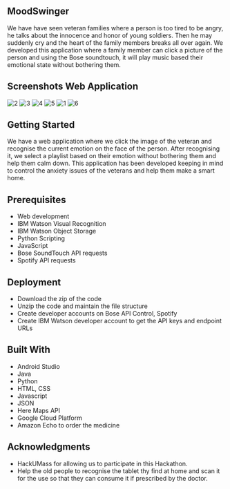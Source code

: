 ## MoodSwinger

We have have seen veteran families where a person is too tired to be angry, he talks about the innocence and honor of young soldiers. Then he may suddenly cry and the heart of the family members breaks all over again. We developed this application where a family member can click a picture of the person and using the Bose soundtouch, it will play music based their emotional state without bothering them.

## Screenshots Web Application

![2](https://user-images.githubusercontent.com/32939619/48394165-7da79e80-e6e0-11e8-9bcb-311ca93f0745.jpg)
![3](https://user-images.githubusercontent.com/32939619/48394164-7da79e80-e6e0-11e8-9f2d-09982b63786f.jpg)
![4](https://user-images.githubusercontent.com/32939619/48394163-7da79e80-e6e0-11e8-940d-c2442a776098.jpg)
![5](https://user-images.githubusercontent.com/32939619/48394162-7da79e80-e6e0-11e8-851b-acf0fb7d85d8.jpg)
![1](https://user-images.githubusercontent.com/32939619/48394166-7da79e80-e6e0-11e8-8353-cb234f22f6a3.jpg)
![6](https://user-images.githubusercontent.com/32939619/48394161-7da79e80-e6e0-11e8-88cc-3752176aa9c7.jpg)


## Getting Started

We have a web application where we click the image of the veteran and recognise the current emotion on the face of the person. After recognising it, we select a playlist based on their emotion without bothering them and help them calm down. This application has been developed keeping in mind to control the anxiety issues of the veterans and help them make a smart home.

## Prerequisites

* Web development
* IBM Watson Visual Recognition
* IBM Watson Object Storage
* Python Scripting
* JavaScript
* Bose SoundTouch API requests
* Spotify API requests

## Deployment
* Download the zip of the code
* Unzip the code and maintain the file structure
* Create developer accounts on Bose API Control, Spotify
* Create IBM Watson developer account to get the API keys and endpoint URLs


## Built With

* Android Studio
* Java
* Python
* HTML, CSS
* Javascript
* JSON
* Here Maps API
* Google Cloud Platform
* Amazon Echo to order the medicine


## Acknowledgments

* HackUMass for allowing us to participate in this Hackathon.
* Help the old people to recognise the tablet thy find at home and scan it for the use so that they can consume it if prescribed by the doctor.

